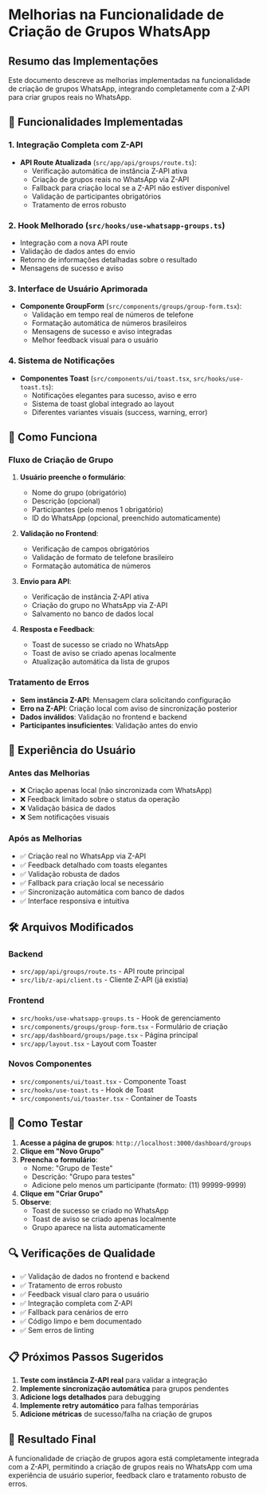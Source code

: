 # Melhorias na Funcionalidade de Criação de Grupos WhatsApp

## Resumo das Implementações

Este documento descreve as melhorias implementadas na funcionalidade de criação de grupos WhatsApp, integrando completamente com a Z-API para criar grupos reais no WhatsApp.

## 🚀 Funcionalidades Implementadas

### 1. Integração Completa com Z-API
- **API Route Atualizada** (`src/app/api/groups/route.ts`):
  - Verificação automática de instância Z-API ativa
  - Criação de grupos reais no WhatsApp via Z-API
  - Fallback para criação local se a Z-API não estiver disponível
  - Validação de participantes obrigatórios
  - Tratamento de erros robusto

### 2. Hook Melhorado (`src/hooks/use-whatsapp-groups.ts`)
- Integração com a nova API route
- Validação de dados antes do envio
- Retorno de informações detalhadas sobre o resultado
- Mensagens de sucesso e aviso

### 3. Interface de Usuário Aprimorada
- **Componente GroupForm** (`src/components/groups/group-form.tsx`):
  - Validação em tempo real de números de telefone
  - Formatação automática de números brasileiros
  - Mensagens de sucesso e aviso integradas
  - Melhor feedback visual para o usuário

### 4. Sistema de Notificações
- **Componentes Toast** (`src/components/ui/toast.tsx`, `src/hooks/use-toast.ts`):
  - Notificações elegantes para sucesso, aviso e erro
  - Sistema de toast global integrado ao layout
  - Diferentes variantes visuais (success, warning, error)

## 🔧 Como Funciona

### Fluxo de Criação de Grupo

1. **Usuário preenche o formulário**:
   - Nome do grupo (obrigatório)
   - Descrição (opcional)
   - Participantes (pelo menos 1 obrigatório)
   - ID do WhatsApp (opcional, preenchido automaticamente)

2. **Validação no Frontend**:
   - Verificação de campos obrigatórios
   - Validação de formato de telefone brasileiro
   - Formatação automática de números

3. **Envio para API**:
   - Verificação de instância Z-API ativa
   - Criação do grupo no WhatsApp via Z-API
   - Salvamento no banco de dados local

4. **Resposta e Feedback**:
   - Toast de sucesso se criado no WhatsApp
   - Toast de aviso se criado apenas localmente
   - Atualização automática da lista de grupos

### Tratamento de Erros

- **Sem instância Z-API**: Mensagem clara solicitando configuração
- **Erro na Z-API**: Criação local com aviso de sincronização posterior
- **Dados inválidos**: Validação no frontend e backend
- **Participantes insuficientes**: Validação antes do envio

## 📱 Experiência do Usuário

### Antes das Melhorias
- ❌ Criação apenas local (não sincronizada com WhatsApp)
- ❌ Feedback limitado sobre o status da operação
- ❌ Validação básica de dados
- ❌ Sem notificações visuais

### Após as Melhorias
- ✅ Criação real no WhatsApp via Z-API
- ✅ Feedback detalhado com toasts elegantes
- ✅ Validação robusta de dados
- ✅ Fallback para criação local se necessário
- ✅ Sincronização automática com banco de dados
- ✅ Interface responsiva e intuitiva

## 🛠️ Arquivos Modificados

### Backend
- `src/app/api/groups/route.ts` - API route principal
- `src/lib/z-api/client.ts` - Cliente Z-API (já existia)

### Frontend
- `src/hooks/use-whatsapp-groups.ts` - Hook de gerenciamento
- `src/components/groups/group-form.tsx` - Formulário de criação
- `src/app/dashboard/groups/page.tsx` - Página principal
- `src/app/layout.tsx` - Layout com Toaster

### Novos Componentes
- `src/components/ui/toast.tsx` - Componente Toast
- `src/hooks/use-toast.ts` - Hook de Toast
- `src/components/ui/toaster.tsx` - Container de Toasts

## 🧪 Como Testar

1. **Acesse a página de grupos**: `http://localhost:3000/dashboard/groups`
2. **Clique em "Novo Grupo"**
3. **Preencha o formulário**:
   - Nome: "Grupo de Teste"
   - Descrição: "Grupo para testes"
   - Adicione pelo menos um participante (formato: (11) 99999-9999)
4. **Clique em "Criar Grupo"**
5. **Observe**:
   - Toast de sucesso se criado no WhatsApp
   - Toast de aviso se criado apenas localmente
   - Grupo aparece na lista automaticamente

## 🔍 Verificações de Qualidade

- ✅ Validação de dados no frontend e backend
- ✅ Tratamento de erros robusto
- ✅ Feedback visual claro para o usuário
- ✅ Integração completa com Z-API
- ✅ Fallback para cenários de erro
- ✅ Código limpo e bem documentado
- ✅ Sem erros de linting

## 📋 Próximos Passos Sugeridos

1. **Teste com instância Z-API real** para validar a integração
2. **Implemente sincronização automática** para grupos pendentes
3. **Adicione logs detalhados** para debugging
4. **Implemente retry automático** para falhas temporárias
5. **Adicione métricas** de sucesso/falha na criação de grupos

## 🎯 Resultado Final

A funcionalidade de criação de grupos agora está completamente integrada com a Z-API, permitindo a criação de grupos reais no WhatsApp com uma experiência de usuário superior, feedback claro e tratamento robusto de erros.
